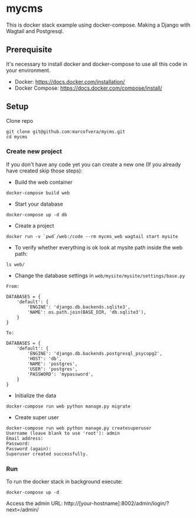 # mycms
This is docker stack example using docker-compose. Making a Django with Wagtail and Postgresql.

## Prerequisite
It's necessary to install docker and docker-compose to use all this code in your environment.

- Docker: https://docs.docker.com/installation/
- Docker Compose: https://docs.docker.com/compose/install/

## Setup
Clone repo
```
git clone git@github.com:marcofvera/mycms.git
cd mycms
```
### Create new project
If you don't have any code yet you can create a new one (If you already have created skip those steps):
- Build the web container
```
docker-compose build web
```
- Start your database
```
docker-compose up -d db
```
- Create a project
```
docker run -v `pwd`/web:/code --rm mycms_web wagtail start mysite
```
- To verify whether everything is ok look at mysite path inside the web path:
```
ls web/
```
- Change the database settings in `web/mysite/mysite/settings/base.py`
```
From:

DATABASES = {
    'default': {
        'ENGINE': 'django.db.backends.sqlite3',
        'NAME': os.path.join(BASE_DIR, 'db.sqlite3'),
    }
}

To:

DATABASES = {
    'default': {
        'ENGINE': 'django.db.backends.postgresql_psycopg2',
        'HOST': 'db',
        'NAME': 'postgres',
        'USER': 'postgres',
        'PASSWORD': 'mypassword',
    }
}
```
- Initialize the data
```
docker-compose run web python manage.py migrate
```
- Create super user
```
docker-compose run web python manage.py createsuperuser
Username (leave blank to use 'root'): admin
Email address:
Password:
Password (again):
Superuser created successfully.
```

### Run

To run the docker stack in background execute:
```
docker-compose up -d
```

Access the admin URL: http://[your-hostname]:8002/admin/login/?next=/admin/
